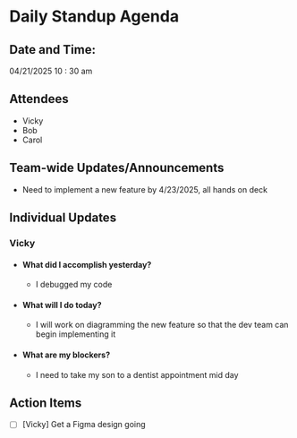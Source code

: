 # Daily Standup Agenda
## Date and Time: 
04/21/2025
10 : 30 am
## Attendees
- Vicky
- Bob
- Carol
## Team-wide Updates/Announcements
- Need to implement a new feature by 4/23/2025, all hands on deck
## Individual Updates
### Vicky
- #### What did I accomplish yesterday?
  -   I debugged my code
- #### What will I do today?
  -   I will work on diagramming the new feature so that the dev team can begin implementing it
- #### What are my blockers?
  -   I need to take my son to a dentist appointment mid day
## Action Items
  - [ ] [Vicky] Get a Figma design going

